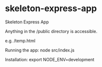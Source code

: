 skeleton-express-app
====================

Skeleton Express App

Anything in the /public directory is accessible.

e.g. <hostname>/temp.html

Running the app:
	node src/index.js

Installation:
	export NODE_ENV=development